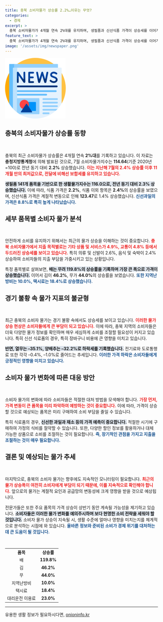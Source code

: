 ```yaml
---
title: 충북 소비자물가 상승률 2.2%…이유는 무엇?
categories:
  - 경제
excerpt: >
  충북 소비자물가가 4개월 연속 2%대를 유지하며, 생필품과 신선식품 가격이 상승세를 이어가고 있습니다. 특히 배와 김의 가격 상승이 두드러지며, 생활 물가의 변동성이 커지고 있습니다. 함께 충북의 물가 트렌드를 확인해보세요!
feature_text: >
  충북 소비자물가가 4개월 연속 2%대를 유지하며, 생필품과 신선식품 가격이 상승세를 이어가고 있습니다. 특히 배와 김의 가격 상승이 두드러지며, 생활 물가의 변동성이 커지고 있습니다. 함께 충북의 물가 트렌드를 확인해보세요!
image: '/assets/img/newspaper.png'
---
```


<p><img src="/assets/img/newspaper.png" alt="kimp 속보" /></p>

<h2 data-ke-size="size26">충북의 소비자물가 상승률 동향</h2>

<p data-ke-size="size16">&nbsp;</p>

<p>충북의 최근 소비자물가 상승률은 4개월 연속 <strong>2%대</strong>를 기록하고 있습니다. 이 자료는 <strong>충청지방통계청</strong>에 의해 발표된 것으로, 7월 소비자물가지수는 <strong>114.64</strong>(기준 2020년=100)로 전년 동기 대비 <strong>2.2%</strong> 상승했습니다. <b><span style="color: #ee2323;">이는 지난해 7월의 2.4% 상승률 이후 11개월 만의 최저값으로, 전달에 비해선 보합세를 유지하고 있습니다.</span></b> </p>

<p><b><span style="background-color: #21538527;">생필품 141개 품목을 기반으로 한 생활물가지수는 116.0으로, 전년 동기 대비 2.3% 상승했습니다.</span></b> 이에 따라, 식품 가격은 <strong>2.2%</strong>, 식품 이외 항목은 <strong>2.4%</strong>의 상승률을 보였으며, 신선식품 가격은 계절적 변동으로 인해 <strong>123.47</strong>로 1.4% 상승했습니다. <b><span style="color: #1a5490;">신선과일의 가격은 8.8%로 특히 높게 나타났습니다.</span></b></p>

<h2 data-ke-size="size26">세부 품목별 소비자 물가 분석</h2>

<p data-ke-size="size16">&nbsp;</p>

<p>안전하게 소비를 유지하기 위해서는 최근의 물가 상승을 이해하는 것이 중요합니다. <b><span style="color: #ee2323;">충북 소비자물가에서 지출 목적별로는 기타 상품 및 서비스가 4.9%, 교통이 4.8% 등에서 두드러진 상승세를 보이고 있습니다.</span></b> 특히 의류 및 신발이 2.6%, 음식 및 숙박이 2.4% 상승하여 소비자들의 지출 부담을 가중시키고 있는 상황입니다. </p>

<p>특정 품목별로 살펴보면, <b><span style="background-color: #21538527;">배는 무려 <strong>119.8%</strong>의 상승률을 기록하며 가장 큰 폭으로 가격이 상승했습니다.</span></b> 이어서 김이 <strong>46.2%</strong>, 무가 <strong>44.0%</strong>의 상승률을 보였습니다. <b><span style="color: #1a5490;">또한 지역난방비는 10.0%, 택시료는 18.4%로 상승했습니다.</span></b> </p>

<h2 data-ke-size="size26">경기 불황 속 물가 지표의 불균형</h2>

<p data-ke-size="size16">&nbsp;</p>

<p>최근 충북의 소비자 물가는 경기 불황 속에서도 상승세를 보이고 있습니다. <b><span style="color: #ee2323;">이러한 물가 상승 현상은 소비자들에게 큰 부담이 되고 있습니다.</span></b> 이에 따라, 충북 지역의 소비자들은 더욱 다양한 물가 정보를 확인하며 매우 세심하게 소비를 조절할 필요성이 커지고 있습니다. 특히 신선 식료품의 경우, 특히 장바구니 비용에 큰 영향을 미치고 있습니다.</p>

<p><b><span style="background-color: #21538527;">반면, 열무는 –35.1%, 양배추는 –32.2%로 하락세를 기록했습니다.</span></b> 전기료와 도로통행료 또한 각각 –0.4%, –1.0%로 줄어드는 추세입니다. <b><span style="color: #1a5490;">이러한 가격 하락은 소비자들에게 긍정적인 영향을 미치고 있습니다.</span></b></p>

<h2 data-ke-size="size26">소비자 물가 변화에 따른 대응 방안</h2>

<p data-ke-size="size16">&nbsp;</p>

<p>소비자 물가의 변화에 따라 소비자들은 적절한 대처 방법을 모색해야 합니다. <b><span style="color: #ee2323;">가장 먼저, 가격 변동이 큰 품목을 미리 파악하여 예방하는 것이 중요합니다.</span></b> 이에 따라, 가격이 상승할 것으로 예상되는 품목은 미리 구매하여 소비 부담을 줄일 수 있습니다.</p>

<p>특히 식료품의 경우, <b><span style="background-color: #21538527;">신선한 과일과 채소 등의 가격 예측이 중요합니다.</span></b> 적절한 시기에 구매하여 가정의 식비를 절약할 수 있습니다. 또한, 다양한 할인 정보를 활용하거나 대체 가능한 상품으로 소비를 조절하는 것이 필요합니다. <b><span style="color: #1a5490;">즉, 장기적인 관점을 가지고 지출을 조절하는 것이 매우 필요합니다.</span></b></p>

<h2 data-ke-size="size26">결론 및 예상되는 물가 추세</h2>

<p data-ke-size="size16">&nbsp;</p>

<p>마지막으로, 충북의 소비자 물가는 향후에도 지속적인 모니터링이 필요합니다. <b><span style="color: #ee2323;">최근의 물가 상승폭이 여전히 소비자에게 부담이 되기 때문에, 이를 지속적으로 확인해야 합니다.</span></b> 앞으로의 물가는 계절적 요인과 공급망의 변동성에 크게 영향을 받을 것으로 예상됩니다. </p>

<p>전문가들은 또한 주요 품목의 가격 상승이 상반기 동안 계속될 가능성을 제기하고 있습니다. <b><span style="background-color: #21538527;">소비자들은 이러한 물가 변화를 예의주시하며 보다 현명한 소비 전략을 세워야 할 것입니다.</span></b> 소비자 물가 상승이 지속될 시, 생활 수준에 얼마나 영향을 미치는지를 체계적으로 분석하는 시점에 와 있습니다. <b><span style="color: #1a5490;">올바른 정보와 준비된 소비가 경제 위기를 대처하는 데 큰 도움이 될 것입니다.</span></b></p>

<p data-ke-size="size16">&nbsp;</p>

<table style="width: 100%; border-collapse: collapse;">
    <tr>
        <td style="text-align: center; height: 17px;"><b>품목</b></td>
        <td style="text-align: center; height: 17px;"><b>상승률</b></td>
    </tr>
    <tr>
        <td style="text-align: center; height: 17px;">배</td>
        <td style="text-align: center; height: 17px;"><b>119.8%</b></td>
    </tr>
    <tr>
        <td style="text-align: center; height: 17px;">김</td>
        <td style="text-align: center; height: 17px;"><b>46.2%</b></td>
    </tr>
    <tr>
        <td style="text-align: center; height: 17px;">무</td>
        <td style="text-align: center; height: 17px;"><b>44.0%</b></td>
    </tr>
    <tr>
        <td style="text-align: center; height: 17px;">지역난방비</td>
        <td style="text-align: center; height: 17px;"><b>10.0%</b></td>
    </tr>
    <tr>
        <td style="text-align: center; height: 17px;">택시료</td>
        <td style="text-align: center; height: 17px;"><b>18.4%</b></td>
    </tr>
    <tr>
        <td style="text-align: center; height: 17px;">대리운전 이용료</td>
        <td style="text-align: center; height: 17px;"><b>23.0%</b></td>
    </tr>
</table>

<hr>
유용한 생활 정보가 필요하시다면, <a href="https://onioninfo.kr" rel="dofollow">onioninfo.kr</a>


